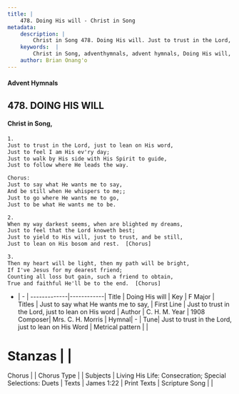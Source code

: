 ```yaml
---
title: |
    478. Doing His will - Christ in Song
metadata:
    description: |
        Christ in Song 478. Doing His will. Just to trust in the Lord, just to lean on His word, Just to feel I am His ev'ry day; Just to walk by His side with His Spirit to guide, Just to follow where He leads the way. Chorus: Just to say what He wants me to say, And be still when He whispers to me;; Just to go where He wants me to go, Just to be what He wants me to be.
    keywords:  |
        Christ in Song, adventhymnals, advent hymnals, Doing His will, Just to trust in the Lord, just to lean on His word. Just to say what He wants me to say,
    author: Brian Onang'o
---
```


#### Advent Hymnals
## 478. DOING HIS WILL
####  Christ in Song,

```txt
1.
Just to trust in the Lord, just to lean on His word,
Just to feel I am His ev'ry day;
Just to walk by His side with His Spirit to guide,
Just to follow where He leads the way.

Chorus:
Just to say what He wants me to say,
And be still when He whispers to me;;
Just to go where He wants me to go,
Just to be what He wants me to be.

2.
When my way darkest seems, when are blighted my dreams,
Just to feel that the Lord knoweth best;
Just to yield to His will, just to trust, and be still,
Just to lean on His bosom and rest.  [Chorus]

3.
Then my heart will be light, then my path will be bright,
If I've Jesus for my dearest friend;
Counting all loss but gain, such a friend to obtain,
True and faithful He'll be to the end.  [Chorus]

```

- |   -  |
-------------|------------|
Title | Doing His will |
Key | F Major |
Titles | Just to say what He wants me to say, |
First Line | Just to trust in the Lord, just to lean on His word |
Author | C. H. M.
Year | 1908
Composer| Mrs. C. H. Morris |
Hymnal|  - |
Tune| Just to trust in the Lord, just to lean on His Word |
Metrical pattern | |
# Stanzas |  |
Chorus |  |
Chorus Type |  |
Subjects | Living His Life: Consecration; Special Selections: Duets |
Texts | James 1:22 |
Print Texts | 
Scripture Song |  |
    
